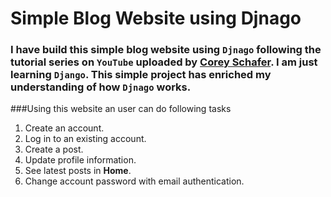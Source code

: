 # Simple Blog Website using Djnago
 
### I have build this simple blog website using ```Djnago``` following the tutorial series on ```YouTube``` uploaded by [Corey Schafer](https://www.youtube.com/c/Coreyms). I am just learning ```Django```. This simple project has enriched my understanding of how ```Djnago``` works.
###Using this website an user can do following tasks
1. Create an account.
2. Log in to an existing account.
3. Create a post.
4. Update profile information.
5. See latest posts in **Home**.
6. Change account password with email authentication.  
